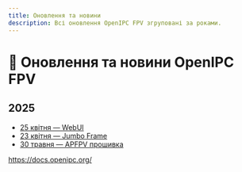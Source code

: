 ```yaml
---
title: Оновлення та новини
description: Всі оновлення OpenIPC FPV згруповані за роками.
---
```


# 📰 Оновлення та новини OpenIPC FPV

## 2025

- [25 квітня — WebUI ](posts/2025-04-25-webui.md)
- [23 квітня — Jumbo Frame](posts/2025-04-23-jumbo.md)
- [30 травня — APFPV прошивка](posts/2025-05-30-apfpv.md)

https://docs.openipc.org/


